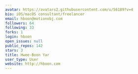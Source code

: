 ```yaml
---
avatar: https://avatars2.githubusercontent.com/u/56189?v=4
bio: iOS/macOS consultant/freelancer
email: hboon@motionobj.com
followers: 64
following: 33
forks: 1
login: hboon
open_issues: null
public_repos: 142
stars: 3
title: Hwee-Boon Yar
user_type: User
website: http://hboon.com
---
```

